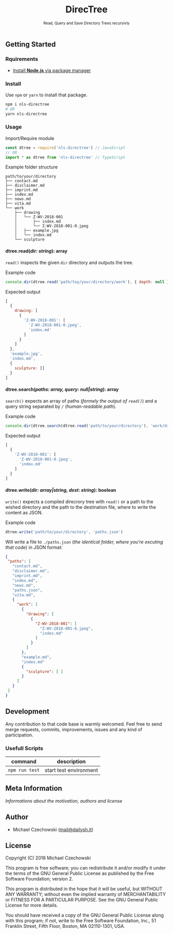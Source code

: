 <div align="center">
  <h1>DirecTree</h1>  
  <sup>Read, Query and Save Directory Trees recursivly</sup>
</div>

<br>

## Getting Started

### Rquirements

- [Install **Node.js** via package manager](//nodejs.org/en/download/package-manager/)

### Install

Use `npm` or `yarn` to install that package.

```bash
npm i nls-directree
# OR
yarn nls-directree
```

### Usage

Import/Require module
```ts
const dtree = require('nls-directree') // JavaScript
// OR
import * as dtree from 'nls-directree' // TypeScript
```

Example folder structure
```
path/to/your/directory
├── contact.md
├── disclaimer.md
├── imprint.md
├── index.md
├── news.md
├── vita.md
└── work
    ├── drawing
    │   └── Z-WV-2018-001
    │       ├── index.md
    │       └── Z-WV-2018-001-0.jpeg
    │   ├── example.jpg
    │   └── index.md
    └── sculpture
```

#### dtree.read(*dir: string*): array

`read()` inspects the given `dir` directory and outputs the tree.

Example code
```js
console.dir(dtree.read('path/toy/your/directory/work'), { depth: null })
```

Expected output
```js
[ 
  { 
    drawing: [ 
      { 
        'Z-WV-2018-001': [ 
          'Z-WV-2018-001-0.jpeg', 
          'index.md'
        ] 
      } 
    ] 
  },
  'example.jpg',
  'index.md',
  { 
    sculpture: [] 
  } 
]
```

#### dtree.search(*paths: array, query: null|string*): array

`search()` expects an array of paths (*formely the output of `read()`*) and a query string separated by `/` (*human-readable path*).

Example code
```js
console.dir(dtree.search(dtree.read('path/to/your/directory'), 'work/drawing'), { depth: null })
```

Expected output
```js
[ 
  { 
    'Z-WV-2018-001': [ 
      'Z-WV-2018-001-0.jpeg', 
      'index.md'
    ]
  } 
]
```

#### dtree.write(*dir: array|string, dest: string*): boolean


`write()` expects a compiled direcrory tree with `read()` or a path to the wished directory and the path to the destination file, where to write the content as JSON.

Example code
```js
dtree.write('path/to/your/directory', 'paths.json')
```
 Will write a file to `./paths.json` (*the identical folder, where you're excuting that code*) in JSON format:

 ```json
{
  "paths": [
    "contact.md",
    "disclaimer.md",
    "imprint.md",
    "index.md",
    "news.md",
    "paths.json",
    "vita.md",
    {
      "work": [
        {
          "drawing": [
            {
              "Z-WV-2018-001": [
                "Z-WV-2018-001-0.jpeg",
                "index.md"
              ]
            }
          ]
        },
        "example.md",
        "index.md"
        {
          "sculpture": [ ]
        }
      ]
    }
  ]
}
```

## Development

Any contribution to that code base is warmly welcomed. Feel free to send merge requests, commits, improvements, issues and any kind of participation.

### Usefull Scripts

| command          | description                                                     |
|------------------|-----------------------------------------------------------------|
| `npm run test`   | start test environment                                          |

## Meta Information

*Informations about the motivation, authors and license*

## Author
- Michael Czechowski (<mail@dailysh.it>)

## License

Copyright (C) 2018 Michael Czechowski

This program is free software; you can redistribute it and/or modify it under the terms of the GNU General Public License as published by the Free Software Foundation; version 2.

This program is distributed in the hope that it will be useful, but WITHOUT ANY WARRANTY; without even the implied warranty of MERCHANTABILITY or FITNESS FOR A PARTICULAR PURPOSE. See the GNU General Public License for more details.

You should have received a copy of the GNU General Public License along with this program; if not, write to the Free Software Foundation, Inc., 51 Franklin Street, Fifth Floor, Boston, MA 02110-1301, USA.



